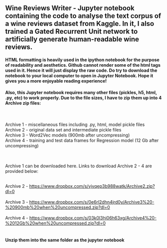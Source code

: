 ## Wine Reviews Writer - Jupyter notebook containing the code to analyse the text corpus of a wine reviews dataset from Kaggle. In it, I also trained a Gated Recurrent Unit network to artificially generate human-readable wine reviews.

#### HTML formatting is heavily used in the ipython notebook for the purpose of readability and aesthetics. Github cannot render some of the html tags used in it. Hence it will just display the raw code. Do try to download the notebook to your local computer to open in Jupyter Notebook. Hope it gives you a more enjoyable reading experience!


#### Also, this Jupyter notebook requires many other files (pickles, h5, html, .py, etc) to work properly. Due to the file sizes, I have to zip them up into 4 Archive zip files:
<br><br>
Archive 1 - miscellaneous files including .py, html, model pickle files<br>
Archive 2 - original data set and intermediate pickle files<br>
Archive 3 - Word2Vec models (900mb after uncompressing)<br>
Archive 4 - training and test data frames for Regression model (12 Gb after uncompressing)<br>

<br><br>
Archive 1 can be downloaded here. Links to download Archive 2 - 4 are provided below: <br><br>

Archive 2 - https://www.dropbox.com/s/vjyqep3b988watk/Archive2.zip?dl=0
<br><br>
Archive 3 - https://www.dropbox.com/s/0e6rl2dhn4jrd0y/Archive3%20-%20900mb%20when%20uncompressed.zip?dl=0
<br><br>
Archive 4 - https://www.dropbox.com/s/03k0l3hj06h63xg/Archive4%20-%2012Gb%20when%20uncompressed.zip?dl=0
<br><br>
#### Unzip them into the same folder as the jupyter notebook
